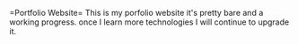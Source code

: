 =Portfolio Website=
This is my porfolio website it's pretty bare and a working progress. once I learn more technologies I will continue to upgrade it.